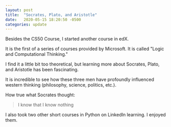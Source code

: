 ```yaml
---
layout: post
title:  "Socrates, Plato, and Aristotle"
date:   2020-05-15 18:20:50 -0500
categories: update
---
```

Besides the CS50 Course, I started another course in edX.

It is the first of a series of courses provided by Microsoft. It is called "Logic and Computational Thinking."

I find it a little bit too theoretical, but learning more about Socrates, Plato, and Aristotle has been fascinating.

It is incredible to see how these three men have profoundly influenced western thinking (philosophy, science, politics, etc.).

How true what Socrates thought:

> I know that I know nothing

I also took two other short courses in Python on LinkedIn learning. I enjoyed them.